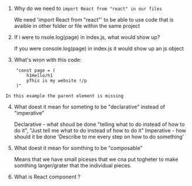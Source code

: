 1. Why do we need to `import React from "react" in our files`

    We need 'import React from "react"' to be able to use code  that is avaible in other folder or file within the same project


2. If i were to nsole.log(page) in index.js, what would show up?

    If you were console.log(page) in index.js it would show up an  js object 


3. What's wron with this code:
```
    "const page = (
        h1Hello/h1
        pThis is my website !/p
    )"
```
    In this example the parent element is missing


4. What doest it mean for someting to be "declarative" instead of "imperative"

    Declarative - what shoud be done "telling what to do       instead of how to do it", 
    "Just tell me what to do instead of how to do it"
    Imperative - how should it be done 
    'Describe to me every step on how to do something'



5. What doest it mean for somthing to be "composable"

    Means that we have small piceses that we cna put togheter to make somthing larger/grater that the individual pieces.

6. What is React component ?



